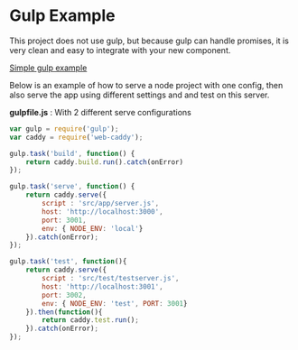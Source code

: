 # Gulp Example

This project does not use gulp, but because gulp can handle promises, it is very clean and easy to integrate with your new component.

[Simple gulp example](/examples/gulpfile.js)

Below is an example of how to serve a node project with one config, then also serve the app using different settings and and test on this server.

**gulpfile.js** : With 2 different serve configurations

```javascript
var gulp = require('gulp');
var caddy = require('web-caddy');

gulp.task('build', function() {
    return caddy.build.run().catch(onError)
});

gulp.task('serve', function() {
    return caddy.serve({
        script : 'src/app/server.js',
        host: 'http://localhost:3000',
        port: 3001,
        env: { NODE_ENV: 'local'}
    }).catch(onError);
});

gulp.task('test', function(){
    return caddy.serve({
        script : 'src/test/testserver.js',
        host: 'http://localhost:3001',
        port: 3002,
        env: { NODE_ENV: 'test', PORT: 3001}
    }).then(function(){
        return caddy.test.run();
    }).catch(onError);
});

```
